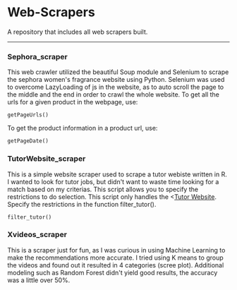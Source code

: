 # Web-Scrapers
A repository that includes all web scrapers built.

---
###  Sephora_scraper
This web crawler utilized the beautiful Soup module and Selenium to scrape the 
sephora women's fragrance website using Python. Selenium was used to overcome
LazyLoading of js in the website, as to auto scroll the page to the middle and
the end in order to crawl the whole website. 
To get all the urls for a given product in the webpage, use:
```
getPageUrls()
```
To get the product information in a product url, use:
```
getPageDate()
```

### TutorWebsite_scraper
This is a simple website scraper used to scrape a tutor webiste written in R.
I wanted to look for tutor jobs, but didn't want to waste time looking for
a match based on my criterias. This script allows you to specify the 
restrictions to do selection.
This script only handles the <[Tutor Website](http://tutors.tw/case2.htm).
Specify the restrictions in the function filter_tutor(). 
```
filter_tutor() 
```

### Xvideos_scraper
This is a scraper just for fun, as I was curious in using Machine Learning 
to make the recommendations more accurate. I tried using K means to group the 
videos and found out it resulted in 4 categories (scree plot). Additional
modeling such as Random Forest didn't yield good results, the accuracy was 
a little over 50%.

